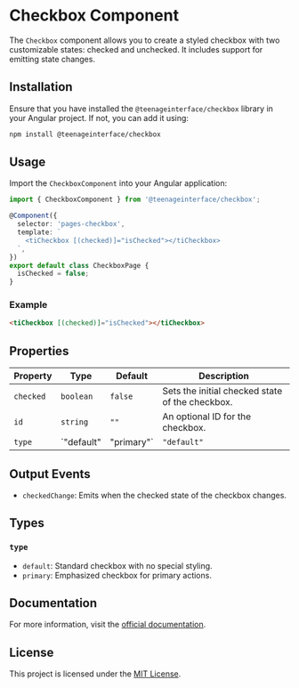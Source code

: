 # Checkbox Component

The `Checkbox` component allows you to create a styled checkbox with two customizable states: checked and unchecked. It includes support for emitting state changes.

## Installation

Ensure that you have installed the `@teenageinterface/checkbox` library in your Angular project. If not, you can add it using:

```bash
npm install @teenageinterface/checkbox
```

## Usage

Import the `CheckboxComponent` into your Angular application:

```typescript
import { CheckboxComponent } from '@teenageinterface/checkbox';

@Component({
  selector: 'pages-checkbox',
  template: `
    <tiCheckbox [(checked)]="isChecked"></tiCheckbox>
  `,
})
export default class CheckboxPage {
  isChecked = false;
}
```

### Example

```html
<tiCheckbox [(checked)]="isChecked"></tiCheckbox>
```

## Properties

| Property     | Type     | Default    | Description                                           |
|--------------|----------|------------|-------------------------------------------------------|
| `checked`    | `boolean`| `false`    | Sets the initial checked state of the checkbox.       |
| `id`         | `string` | `""`       | An optional ID for the checkbox.                      |
| `type`       | `"default" | "primary"` | `"default"` | Determines the style of the checkbox.                 |

## Output Events

- `checkedChange`: Emits when the checked state of the checkbox changes.

## Types

### `type`

- `default`: Standard checkbox with no special styling.
- `primary`: Emphasized checkbox for primary actions.

## Documentation

For more information, visit the [official documentation](https://github.com/0K00/teenageinterface).

## License

This project is licensed under the [MIT License](https://github.com/0K00/teenageinterface/blob/main/LICENSE.MD).
